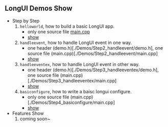 ## LongUI Demos Show
  - Step by Step
    1. `helloworld`, how to build a basic LongUI app.
        - only one source file [main.cpp](./Demos/Step1_helloworld/main.cpp)
        - [show](./_resources/step1.png)
    2. `handleevent`, how to handle LongUI event in one way.
        - one header (demo.h)[./Demos/Step2_handleevent/demo.h], one source file (main.cpp)[./Demos/Step2_handleevent/main.cpp]
        - [show](./_resources/step2.png)
    3. `handleeventex`, how to handle LongUI event in other way.
        - one header (demo.h)[./Demos/Step3_handleeventex/demo.h], one source file (main.cpp)[./Demos/Step3_handleeventex/main.cpp]
        - [show](./_resources/step3.png)
    4. `basiconfigure`, how to write a baisc longui configure.
        - only one source file (main.cpp)[./Demos/Step4_basiconfigure/main.cpp]
        - [show](./_resources/step4.png)
  - Features Show
    1. coming soon~